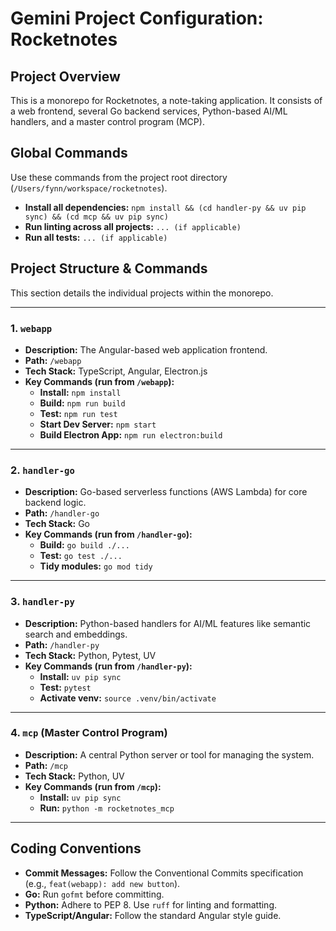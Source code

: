 # Gemini Project Configuration: Rocketnotes

## Project Overview

This is a monorepo for Rocketnotes, a note-taking application. It consists of a web frontend, several Go backend services, Python-based AI/ML handlers, and a master control program (MCP).

## Global Commands

Use these commands from the project root directory (`/Users/fynn/workspace/rocketnotes`).

- **Install all dependencies:** `npm install && (cd handler-py && uv pip sync) && (cd mcp && uv pip sync)`
- **Run linting across all projects:** `... (if applicable)`
- **Run all tests:** `... (if applicable)`

## Project Structure & Commands

This section details the individual projects within the monorepo.

---

### 1. `webapp`

- **Description:** The Angular-based web application frontend.
- **Path:** `/webapp`
- **Tech Stack:** TypeScript, Angular, Electron.js
- **Key Commands (run from `/webapp`):**
  - **Install:** `npm install`
  - **Build:** `npm run build`
  - **Test:** `npm run test`
  - **Start Dev Server:** `npm start`
  - **Build Electron App:** `npm run electron:build`

---

### 2. `handler-go`

- **Description:** Go-based serverless functions (AWS Lambda) for core backend logic.
- **Path:** `/handler-go`
- **Tech Stack:** Go
- **Key Commands (run from `/handler-go`):**
  - **Build:** `go build ./...`
  - **Test:** `go test ./...`
  - **Tidy modules:** `go mod tidy`

---

### 3. `handler-py`

- **Description:** Python-based handlers for AI/ML features like semantic search and embeddings.
- **Path:** `/handler-py`
- **Tech Stack:** Python, Pytest, UV
- **Key Commands (run from `/handler-py`):**
  - **Install:** `uv pip sync`
  - **Test:** `pytest`
  - **Activate venv:** `source .venv/bin/activate`

---

### 4. `mcp` (Master Control Program)

- **Description:** A central Python server or tool for managing the system.
- **Path:** `/mcp`
- **Tech Stack:** Python, UV
- **Key Commands (run from `/mcp`):**
  - **Install:** `uv pip sync`
  - **Run:** `python -m rocketnotes_mcp`

---

## Coding Conventions

- **Commit Messages:** Follow the Conventional Commits specification (e.g., `feat(webapp): add new button`).
- **Go:** Run `gofmt` before committing.
- **Python:** Adhere to PEP 8. Use `ruff` for linting and formatting.
- **TypeScript/Angular:** Follow the standard Angular style guide.
